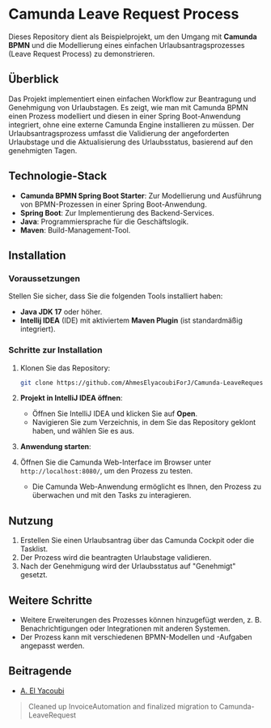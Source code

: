 # Camunda Leave Request Process

Dieses Repository dient als Beispielprojekt, um den Umgang mit **Camunda BPMN** und die Modellierung eines einfachen Urlaubsantragsprozesses (Leave Request Process) zu demonstrieren.

## Überblick

Das Projekt implementiert einen einfachen Workflow zur Beantragung und Genehmigung von Urlaubstagen. Es zeigt, wie man mit Camunda BPMN einen Prozess modelliert und diesen in einer Spring Boot-Anwendung integriert, ohne eine externe Camunda Engine installieren zu müssen. Der Urlaubsantragsprozess umfasst die Validierung der angeforderten Urlaubstage und die Aktualisierung des Urlaubsstatus, basierend auf den genehmigten Tagen.

## Technologie-Stack

- **Camunda BPMN Spring Boot Starter**: Zur Modellierung und Ausführung von BPMN-Prozessen in einer Spring Boot-Anwendung.
- **Spring Boot**: Zur Implementierung des Backend-Services.
- **Java**: Programmiersprache für die Geschäftslogik.
- **Maven**: Build-Management-Tool.

## Installation

### Voraussetzungen

Stellen Sie sicher, dass Sie die folgenden Tools installiert haben:

- **Java JDK 17** oder höher.
- **Intellij IDEA** (IDE) mit aktiviertem **Maven Plugin** (ist standardmäßig integriert).

### Schritte zur Installation

1. Klonen Sie das Repository:
   ```bash
   git clone https://github.com/AhmesElyacoubiForJ/Camunda-LeaveRequest.git
   ```
   
2. **Projekt in IntelliJ IDEA öffnen**:
   - Öffnen Sie IntelliJ IDEA und klicken Sie auf **Open**.
   - Navigieren Sie zum Verzeichnis, in dem Sie das Repository geklont haben, und wählen Sie es aus.

3. **Anwendung starten**:

4. Öffnen Sie die Camunda Web-Interface im Browser unter `http://localhost:8080/`, um den Prozess zu testen.

    - Die Camunda Web-Anwendung ermöglicht es Ihnen, den Prozess zu überwachen und mit den Tasks zu interagieren.

## Nutzung

1. Erstellen Sie einen Urlaubsantrag über das Camunda Cockpit oder die Tasklist.
2. Der Prozess wird die beantragten Urlaubstage validieren.
3. Nach der Genehmigung wird der Urlaubsstatus auf "Genehmigt" gesetzt.

## Weitere Schritte

- Weitere Erweiterungen des Prozesses können hinzugefügt werden, z. B. Benachrichtigungen oder Integrationen mit anderen Systemen.
- Der Prozess kann mit verschiedenen BPMN-Modellen und -Aufgaben angepasst werden.

## Beitragende

- [A. El Yacoubi](https://github.com/AhmedElyacoubiForJ)

> Cleaned up InvoiceAutomation and finalized migration to Camunda-LeaveRequest

